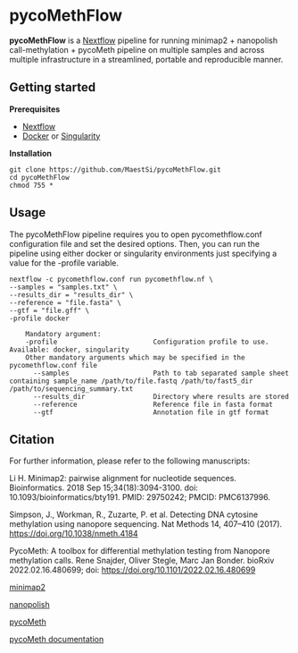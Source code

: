 # pycoMethFlow
**pycoMethFlow** is a [Nextflow](https://www.nextflow.io) pipeline for running minimap2 + nanopolish call-methylation + pycoMeth pipeline on multiple samples and across multiple infrastructure in a streamlined, portable and reproducible manner.

## Getting started

**Prerequisites**

* [Nextflow](https://nf-co.re/usage/installation)
* [Docker](https://docs.docker.com/engine/install/) or [Singularity](https://sylabs.io/guides/3.0/user-guide/installation.html)                                                                                  
                                                                                   
**Installation**

```
git clone https://github.com/MaestSi/pycoMethFlow.git
cd pycoMethFlow
chmod 755 *
```

## Usage

The pycoMethFlow pipeline requires you to open pycomethflow.conf configuration file and set the desired options. Then, you can run the pipeline using either docker or singularity environments just specifying a value for the -profile variable.

```
nextflow -c pycomethflow.conf run pycomethflow.nf \
--samples = "samples.txt" \
--results_dir = "results_dir" \
--reference = "file.fasta" \
--gtf = "file.gff" \
-profile docker

    Mandatory argument:
    -profile                        Configuration profile to use. Available: docker, singularity
    Other mandatory arguments which may be specified in the pycomethflow.conf file
      --samples                     Path to tab separated sample sheet containing sample_name /path/to/file.fastq /path/to/fast5_dir /path/to/sequencing_summary.txt
      --results_dir                 Directory where results are stored
      --reference                   Reference file in fasta format
      --gtf                         Annotation file in gtf format
```

## Citation

For further information, please refer to the following manuscripts:

Li H. Minimap2: pairwise alignment for nucleotide sequences. Bioinformatics. 2018 Sep 15;34(18):3094-3100. doi: 10.1093/bioinformatics/bty191. PMID: 29750242; PMCID: PMC6137996.

Simpson, J., Workman, R., Zuzarte, P. et al. Detecting DNA cytosine methylation using nanopore sequencing. Nat Methods 14, 407–410 (2017). https://doi.org/10.1038/nmeth.4184

PycoMeth: A toolbox for differential methylation testing from Nanopore methylation calls. Rene Snajder, Oliver Stegle, Marc Jan Bonder. bioRxiv 2022.02.16.480699; doi: https://doi.org/10.1101/2022.02.16.480699

[minimap2](https://github.com/lh3/minimap2)

[nanopolish](https://github.com/jts/nanopolish)

[pycoMeth](https://github.com/snajder-r/pycoMeth)

[pycoMeth documentation](https://a-slide.github.io/pycoMeth/)

